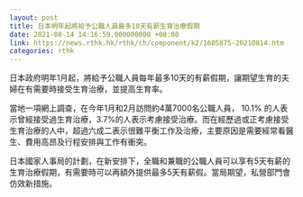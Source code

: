 ```yaml
---
layout: post
title: 日本明年起將給予公職人員最多10天有薪生育治療假期
date: 2021-08-14 14:16:59.000000000 +08:00
link: https://news.rthk.hk/rthk/ch/component/k2/1605875-20210814.htm
categories: rthk
---
```


日本政府明年1月起，將給予公職人員每年最多10天的有薪假期，讓期望生育的夫婦在有需要時接受生育治療，並提高生育率。

當地一項網上調查，在今年1月和2月訪問約4萬7000名公職人員， 10.1% 的人表示曾經接受過生育治療，3.7%的人表示考慮接受治療。而在經歷過或正考慮接受生育治療的人中，超過六成二表示很難平衡工作及治療，主要原因是需要經常看醫生、費用高昂及行程安排與工作有衝突。

日本國家人事局的計劃，在新安排下，全職和兼職的公職人員可以享有5天有薪的生育治療假期，有需要時可以再額外提供最多5天有薪假。當局期望，私營部門會仿效新措施。
